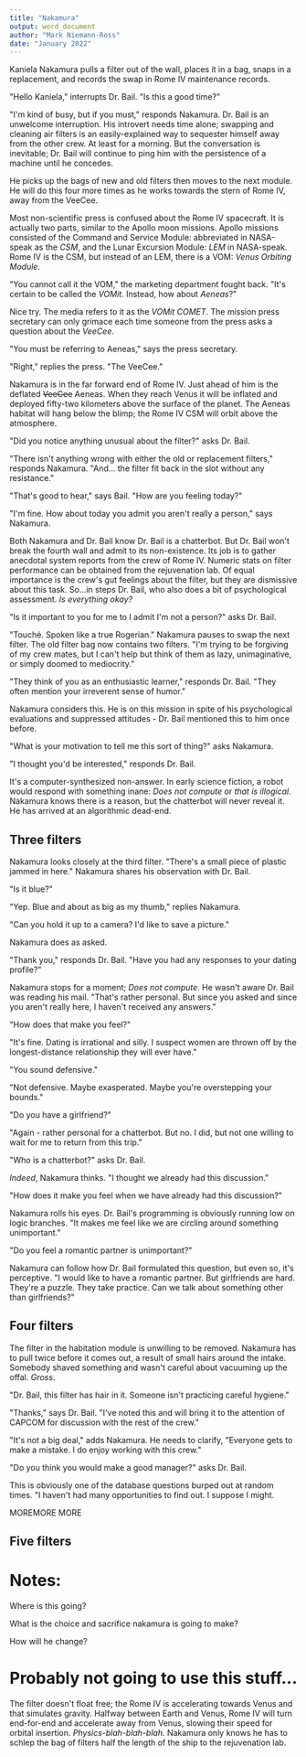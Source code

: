 ```yaml
---
title: "Nakamura"
output: word_document
author: "Mark Niemann-Ross"
date: "January 2022"
---
```


Kaniela Nakamura pulls a filter out of the wall, places it in a bag, snaps in a replacement, and records the swap in Rome IV maintenance records.

"Hello Kaniela," interrupts Dr. Bail. "Is this a good time?"

"I'm kind of busy, but if you must," responds Nakamura. Dr. Bail is an unwelcome interruption. His introvert needs time alone; swapping and cleaning air filters is an easily-explained way to sequester himself away from the other crew. At least for a morning. But the conversation is inevitable; Dr. Bail will continue to ping him with the persistence of a machine until he concedes.

He picks up the bags of new and old filters then moves to the next module. He will do this four more times as he works towards the stern of Rome IV, away from the VeeCee.

Most non-scientific press is confused about the Rome IV spacecraft. It is actually two parts, similar to the Apollo moon missions. Apollo missions consisted of the Command and Service Module: abbreviated in NASA-speak as the *CSM*, and the Lunar Excursion Module: *LEM* in NASA-speak. Rome IV is the CSM, but instead of an LEM, there is a VOM: *Venus Orbiting Module*.

"You cannot call it the VOM," the marketing department fought back. "It's certain to be called the *VOMit*. Instead, how about *Aeneas*?"

Nice try. The media refers to it as the *VOMit COMET*. The mission press secretary can only grimace each time someone from the press asks a question about the *VeeCee*.

"You must be referring to Aeneas," says the press secretary.

"Right," replies the press. "The VeeCee."

Nakamura is in the far forward end of Rome IV. Just ahead of him is the deflated ~~VeeCee~~ Aeneas. When they reach Venus it will be inflated and deployed fifty-two kilometers above the surface of the planet. The Aeneas habitat will hang below the blimp; the Rome IV CSM will orbit above the atmosphere.

"Did you notice anything unusual about the filter?" asks Dr. Bail.

"There isn't anything wrong with either the old or replacement filters," responds Nakamura. "And... the filter fit back in the slot without any resistance."

"That's good to hear," says Bail. "How are you feeling today?"

"I'm fine. How about today you admit you aren't really a person," says Nakamura.

Both Nakamura and Dr. Bail know Dr. Bail is a chatterbot. But Dr. Bail won't break the fourth wall and admit to its non-existence. Its job is to gather anecdotal system reports from the crew of Rome IV. Numeric stats on filter performance can be obtained from the rejuvenation lab. Of equal importance is the crew's gut feelings about the filter, but they are dismissive about this task. So...in steps Dr. Bail, who also does a bit of psychological assessment. *Is everything okay?*

"Is it important to you for me to I admit I'm not a person?" asks Dr. Bail.

"Touché. Spoken like a true Rogerian." Nakamura pauses to swap the next filter. The old filter bag now contains two filters. "I'm trying to be forgiving of my crew mates, but I can't help but think of them as lazy, unimaginative, or simply doomed to mediocrity."

"They think of you as an enthusiastic learner," responds Dr. Bail. "They often mention your irreverent sense of humor."

Nakamura considers this. He is on this mission in spite of his psychological evaluations and suppressed attitudes - Dr. Bail mentioned this to him once before.

"What is your motivation to tell me this sort of thing?" asks Nakamura.

"I thought you'd be interested," responds Dr. Bail.

It's a computer-synthesized non-answer. In early science fiction, a robot would respond with something inane: *Does not compute* or *that is illogical*. Nakamura knows there is a reason, but the chatterbot will never reveal it. He has arrived at an algorithmic dead-end.

## Three filters

Nakamura looks closely at the third filter. "There's a small piece of plastic jammed in here." Nakamura shares his observation with Dr. Bail.

"Is it blue?"

"Yep. Blue and about as big as my thumb," replies Nakamura.

"Can you hold it up to a camera? I'd like to save a picture."

Nakamura does as asked.

"Thank you," responds Dr. Bail. "Have you had any responses to your dating profile?"

Nakamura stops for a moment; *Does not compute*. He wasn't aware Dr. Bail was reading his mail. "That's rather personal. But since you asked and since you aren't really here, I haven't received any answers."

"How does that make you feel?"

"It's fine. Dating is irrational and silly. I suspect women are thrown off by the longest-distance relationship they will ever have."

"You sound defensive."

"Not defensive. Maybe exasperated. Maybe you're overstepping your bounds."

"Do you have a girlfriend?"

"Again - rather personal for a chatterbot. But no. I did, but not one willing to wait for me to return from this trip."

"Who is a chatterbot?" asks Dr. Bail.

*Indeed*, Nakamura thinks. "I thought we already had this discussion."

"How does it make you feel when we have already had this discussion?"

Nakamura rolls his eyes. Dr. Bail's programming is obviously running low on logic branches. "It makes me feel like we are circling around something unimportant."

"Do you feel a romantic partner is unimportant?"

Nakamura can follow how Dr. Bail formulated this question, but even so, it's perceptive. "I would like to have a romantic partner. But girlfriends are hard. They're a puzzle. They take practice. Can we talk about something other than girlfriends?"

## Four filters

The filter in the habitation module is unwilling to be removed. Nakamura has to pull twice before it comes out, a result of small hairs around the intake. Somebody shaved something and wasn't careful about vacuuming up the offal. *Gross*.

"Dr. Bail, this filter has hair in it. Someone isn't practicing careful hygiene."

"Thanks," says Dr. Bail. "I've noted this and will bring it to the attention of CAPCOM for discussion with the rest of the crew."

"It's not a big deal," adds Nakamura. He needs to clarify, "Everyone gets to make a mistake. I do enjoy working with this crew."

"Do you think you would make a good manager?" asks Dr. Bail.

This is obviously one of the database questions burped out at random times. "I haven't had many opportunities to find out. I suppose I might.

MOREMORE MORE

## Five filters

# Notes:

Where is this going?

What is the choice and sacrifice nakamura is going to make?

How will he change?

# Probably not going to use this stuff...

The filter doesn't float free; the Rome IV is accelerating towards Venus and that simulates gravity. Halfway between Earth and Venus, Rome IV will turn end-for-end and accelerate away from Venus, slowing their speed for orbital insertion. *Physics-blah-blah-blah.* Nakamura only knows he has to schlep the bag of filters half the length of the ship to the rejuvenation lab.
